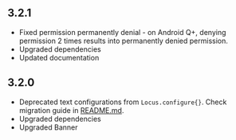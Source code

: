 ## 3.2.1

- Fixed permission permanently denial - on Android Q+, denying permission 2 times results into permanently denied permission. 
- Upgraded dependencies
- Updated documentation

## 3.2.0

- Deprecated text configurations from `Locus.configure{}`. Check migration guide in [README.md](https://github.com/BirjuVachhani/locus-android/blob/master/README.md).
- Upgraded dependencies
- Upgraded Banner